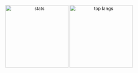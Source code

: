 <div align="center">
<img height=200 align="center" alt="stats" src="https://github-readme-stats.vercel.app/api?username=NinjaNas&show_icons=true&theme=tokyonight" /> 
<img height=200 align="center" alt="top langs" src="https://github-readme-stats.vercel.app/api/top-langs/?username=NinjaNas&layout=compact" />
</div>
